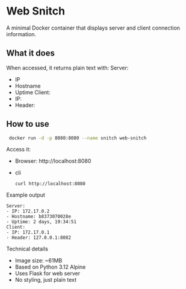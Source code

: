 # Web Snitch

A minimal Docker container that displays server and client connection information.

## What it does

When accessed, it returns plain text with:
Server:
- IP
- Hostname
- Uptime
Client:
- IP: 
- Header:

## How to use

   ```bash
    docker run -d -p 8080:8080 --name snitch web-snitch
   ```

Access it:

- Browser: http://localhost:8080

- cli 
   ```
   curl http://localhost:8080
   ```

Example output
   ```
Server:
- IP: 172.17.0.2
- Hostname: b8373070028e
- Uptime: 2 days, 19:34:51
Client:
- IP: 172.17.0.1
- Header: 127.0.0.1:8082
   ```

Technical details
- Image size: ~61MB
- Based on Python 3.12 Alpine
- Uses Flask for web server
- No styling, just plain text
